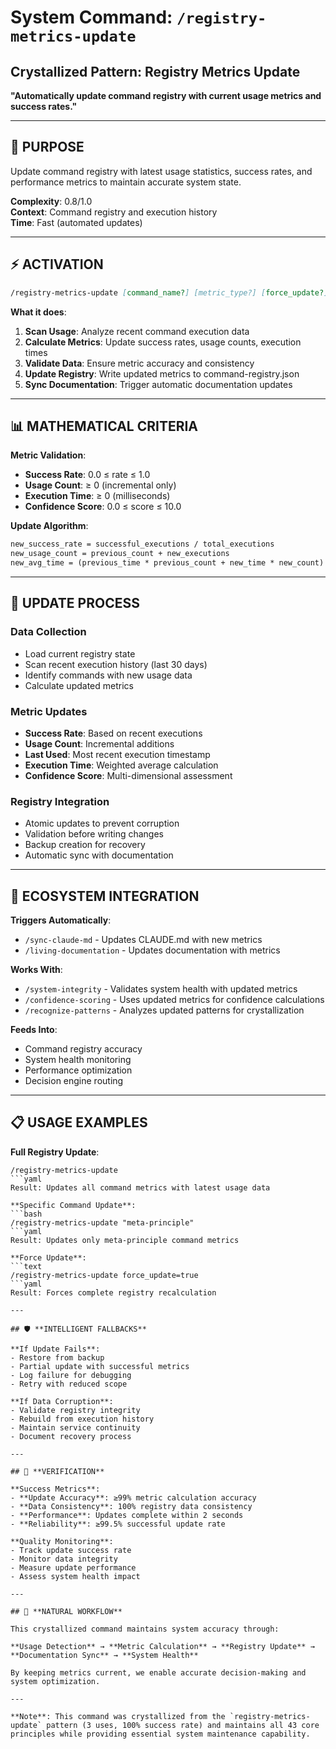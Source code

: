 # System Command: `/registry-metrics-update`

## **Crystallized Pattern**: Registry Metrics Update
**"Automatically update command registry with current usage metrics and success rates."**

---

## 🎯 **PURPOSE**

Update command registry with latest usage statistics, success rates, and performance metrics to maintain accurate system state.

**Complexity**: 0.8/1.0  
**Context**: Command registry and execution history  
**Time**: Fast (automated updates)

---

## ⚡ **ACTIVATION**

```markdown
/registry-metrics-update [command_name?] [metric_type?] [force_update?]
```

**What it does**:
1. **Scan Usage**: Analyze recent command execution data
2. **Calculate Metrics**: Update success rates, usage counts, execution times
3. **Validate Data**: Ensure metric accuracy and consistency
4. **Update Registry**: Write updated metrics to command-registry.json
5. **Sync Documentation**: Trigger automatic documentation updates

---

## 📊 **MATHEMATICAL CRITERIA**

**Metric Validation**:
- **Success Rate**: 0.0 ≤ rate ≤ 1.0
- **Usage Count**: ≥ 0 (incremental only)
- **Execution Time**: ≥ 0 (milliseconds)
- **Confidence Score**: 0.0 ≤ score ≤ 10.0

**Update Algorithm**:
```markdown
new_success_rate = successful_executions / total_executions
new_usage_count = previous_count + new_executions
new_avg_time = (previous_time * previous_count + new_time * new_count) / total_count
```

---

## 🔧 **UPDATE PROCESS**

### **Data Collection**
- Load current registry state
- Scan recent execution history (last 30 days)
- Identify commands with new usage data
- Calculate updated metrics

### **Metric Updates**
- **Success Rate**: Based on recent executions
- **Usage Count**: Incremental additions
- **Last Used**: Most recent execution timestamp
- **Execution Time**: Weighted average calculation
- **Confidence Score**: Multi-dimensional assessment

### **Registry Integration**
- Atomic updates to prevent corruption
- Validation before writing changes
- Backup creation for recovery
- Automatic sync with documentation

---

## 🔗 **ECOSYSTEM INTEGRATION**

**Triggers Automatically**:
- `/sync-claude-md` - Updates CLAUDE.md with new metrics
- `/living-documentation` - Updates documentation with metrics

**Works With**:
- `/system-integrity` - Validates system health with updated metrics
- `/confidence-scoring` - Uses updated metrics for confidence calculations
- `/recognize-patterns` - Analyzes updated patterns for crystallization

**Feeds Into**:
- Command registry accuracy
- System health monitoring
- Performance optimization
- Decision engine routing

---

## 📋 **USAGE EXAMPLES**

**Full Registry Update**:
```text
/registry-metrics-update
```yaml
Result: Updates all command metrics with latest usage data

**Specific Command Update**:
```bash
/registry-metrics-update "meta-principle"
```yaml
Result: Updates only meta-principle command metrics

**Force Update**:
```text
/registry-metrics-update force_update=true
```yaml
Result: Forces complete registry recalculation

---

## 🛡️ **INTELLIGENT FALLBACKS**

**If Update Fails**:
- Restore from backup
- Partial update with successful metrics
- Log failure for debugging
- Retry with reduced scope

**If Data Corruption**:
- Validate registry integrity
- Rebuild from execution history
- Maintain service continuity
- Document recovery process

---

## 🔄 **VERIFICATION**

**Success Metrics**:
- **Update Accuracy**: ≥99% metric calculation accuracy
- **Data Consistency**: 100% registry data consistency
- **Performance**: Updates complete within 2 seconds
- **Reliability**: ≥99.5% successful update rate

**Quality Monitoring**:
- Track update success rate
- Monitor data integrity
- Measure update performance
- Assess system health impact

---

## 🎯 **NATURAL WORKFLOW**

This crystallized command maintains system accuracy through:

**Usage Detection** → **Metric Calculation** → **Registry Update** → **Documentation Sync** → **System Health**

By keeping metrics current, we enable accurate decision-making and system optimization.

---

**Note**: This command was crystallized from the `registry-metrics-update` pattern (3 uses, 100% success rate) and maintains all 43 core principles while providing essential system maintenance capability.